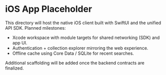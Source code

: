 # iOS App Placeholder

This directory will host the native iOS client built with SwiftUI and the unified API SDK. Planned milestones:

- Xcode workspace with module targets for shared networking (SDK) and app UI.
- Authentication + collection explorer mirroring the web experience.
- Offline cache using Core Data / SQLite for recent searches.

Additional scaffolding will be added once the backend contracts are finalized.
